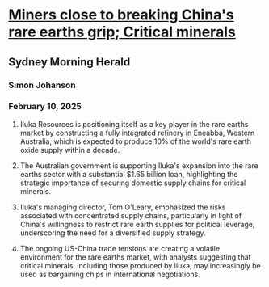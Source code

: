 # [Miners close to breaking China's rare earths grip; Critical minerals](https://advance.lexis.com/api/document?collection=news&id=urn:contentItem:6F36-WCX3-RRH4-Y3KK-00000-00&context=1519360)
## Sydney Morning Herald
### Simon Johanson
### February 10, 2025

1. Iluka Resources is positioning itself as a key player in the rare earths market by constructing a fully integrated refinery in Eneabba, Western Australia, which is expected to produce 10% of the world's rare earth oxide supply within a decade.

2. The Australian government is supporting Iluka's expansion into the rare earths sector with a substantial $1.65 billion loan, highlighting the strategic importance of securing domestic supply chains for critical minerals.

3. Iluka's managing director, Tom O'Leary, emphasized the risks associated with concentrated supply chains, particularly in light of China's willingness to restrict rare earth supplies for political leverage, underscoring the need for a diversified supply strategy.

4. The ongoing US-China trade tensions are creating a volatile environment for the rare earths market, with analysts suggesting that critical minerals, including those produced by Iluka, may increasingly be used as bargaining chips in international negotiations.